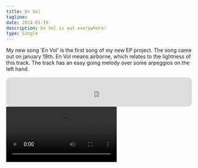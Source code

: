 ```yaml
---
title: En Vol
tagline: 
date: 2024-01-19
description: En Vol is out everywhere!
type: Single
---
```


My new song 'En Vol' is the first song of my new EP project. The song came out on january 19th. En Vol means airborne, which relates to the lightness of this track. The track has an easy going melody over some arpeggios on the left hand.  

<iframe style="border-radius:12px" src="https://open.spotify.com/embed/album/1P73EnMeSjTGnmJRU3Jphb?utm_source=generator" width="100%" height="80" frameBorder="0" allowfullscreen="" allow="autoplay; clipboard-write; encrypted-media; fullscreen; picture-in-picture"></iframe>

<video controls>
    <source src="./en-vol-teaser-horizontal.mp4" type="video/mp4" />
</video>
